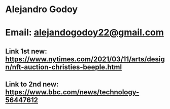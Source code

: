 # Alejandro Godoy
# Email: alejandogodoy22@gmail.com

## Link 1st new: https://www.nytimes.com/2021/03/11/arts/design/nft-auction-christies-beeple.html

## Link to 2nd new: https://www.bbc.com/news/technology-56447612